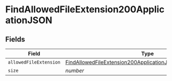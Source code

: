 # FindAllowedFileExtension200ApplicationJSON


## Fields

| Field                                                                                                                                                       | Type                                                                                                                                                        | Required                                                                                                                                                    | Description                                                                                                                                                 | Example                                                                                                                                                     |
| ----------------------------------------------------------------------------------------------------------------------------------------------------------- | ----------------------------------------------------------------------------------------------------------------------------------------------------------- | ----------------------------------------------------------------------------------------------------------------------------------------------------------- | ----------------------------------------------------------------------------------------------------------------------------------------------------------- | ----------------------------------------------------------------------------------------------------------------------------------------------------------- |
| `allowedFileExtension`                                                                                                                                      | [FindAllowedFileExtension200ApplicationJSONAllowedFileExtension](../../models/operations/findallowedfileextension200applicationjsonallowedfileextension.md) | :heavy_minus_sign:                                                                                                                                          | N/A                                                                                                                                                         |                                                                                                                                                             |
| `size`                                                                                                                                                      | *number*                                                                                                                                                    | :heavy_minus_sign:                                                                                                                                          | N/A                                                                                                                                                         | 1                                                                                                                                                           |